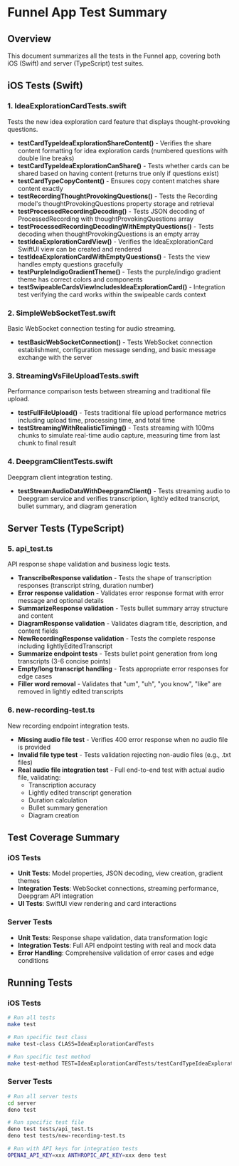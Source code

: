 # Funnel App Test Summary

## Overview
This document summarizes all the tests in the Funnel app, covering both iOS (Swift) and server (TypeScript) test suites.

## iOS Tests (Swift)

### 1. IdeaExplorationCardTests.swift
Tests the new idea exploration card feature that displays thought-provoking questions.

- **testCardTypeIdeaExplorationShareContent()** - Verifies the share content formatting for idea exploration cards (numbered questions with double line breaks)
- **testCardTypeIdeaExplorationCanShare()** - Tests whether cards can be shared based on having content (returns true only if questions exist)
- **testCardTypeCopyContent()** - Ensures copy content matches share content exactly
- **testRecordingThoughtProvokingQuestions()** - Tests the Recording model's thoughtProvokingQuestions property storage and retrieval
- **testProcessedRecordingDecoding()** - Tests JSON decoding of ProcessedRecording with thoughtProvokingQuestions array
- **testProcessedRecordingDecodingWithEmptyQuestions()** - Tests decoding when thoughtProvokingQuestions is an empty array
- **testIdeaExplorationCardView()** - Verifies the IdeaExplorationCard SwiftUI view can be created and rendered
- **testIdeaExplorationCardWithEmptyQuestions()** - Tests the view handles empty questions gracefully
- **testPurpleIndigoGradientTheme()** - Tests the purple/indigo gradient theme has correct colors and components
- **testSwipeableCardsViewIncludesIdeaExplorationCard()** - Integration test verifying the card works within the swipeable cards context

### 2. SimpleWebSocketTest.swift
Basic WebSocket connection testing for audio streaming.

- **testBasicWebSocketConnection()** - Tests WebSocket connection establishment, configuration message sending, and basic message exchange with the server

### 3. StreamingVsFileUploadTests.swift
Performance comparison tests between streaming and traditional file upload.

- **testFullFileUpload()** - Tests traditional file upload performance metrics including upload time, processing time, and total time
- **testStreamingWithRealisticTiming()** - Tests streaming with 100ms chunks to simulate real-time audio capture, measuring time from last chunk to final result

### 4. DeepgramClientTests.swift
Deepgram client integration testing.

- **testStreamAudioDataWithDeepgramClient()** - Tests streaming audio to Deepgram service and verifies transcription, lightly edited transcript, bullet summary, and diagram generation

## Server Tests (TypeScript)

### 5. api_test.ts
API response shape validation and business logic tests.

- **TranscribeResponse validation** - Tests the shape of transcription responses (transcript string, duration number)
- **Error response validation** - Validates error response format with error message and optional details
- **SummarizeResponse validation** - Tests bullet summary array structure and content
- **DiagramResponse validation** - Validates diagram title, description, and content fields
- **NewRecordingResponse validation** - Tests the complete response including lightlyEditedTranscript
- **Summarize endpoint tests** - Tests bullet point generation from long transcripts (3-6 concise points)
- **Empty/long transcript handling** - Tests appropriate error responses for edge cases
- **Filler word removal** - Validates that "um", "uh", "you know", "like" are removed in lightly edited transcripts

### 6. new-recording-test.ts
New recording endpoint integration tests.

- **Missing audio file test** - Verifies 400 error response when no audio file is provided
- **Invalid file type test** - Tests validation rejecting non-audio files (e.g., .txt files)
- **Real audio file integration test** - Full end-to-end test with actual audio file, validating:
  - Transcription accuracy
  - Lightly edited transcript generation
  - Duration calculation
  - Bullet summary generation
  - Diagram creation

## Test Coverage Summary

### iOS Tests
- **Unit Tests**: Model properties, JSON decoding, view creation, gradient themes
- **Integration Tests**: WebSocket connections, streaming performance, Deepgram API integration
- **UI Tests**: SwiftUI view rendering and card interactions

### Server Tests
- **Unit Tests**: Response shape validation, data transformation logic
- **Integration Tests**: Full API endpoint testing with real and mock data
- **Error Handling**: Comprehensive validation of error cases and edge conditions

## Running Tests

### iOS Tests
```bash
# Run all tests
make test

# Run specific test class
make test-class CLASS=IdeaExplorationCardTests

# Run specific test method
make test-method TEST=IdeaExplorationCardTests/testCardTypeIdeaExplorationShareContent
```

### Server Tests
```bash
# Run all server tests
cd server
deno test

# Run specific test file
deno test tests/api_test.ts
deno test tests/new-recording-test.ts

# Run with API keys for integration tests
OPENAI_API_KEY=xxx ANTHROPIC_API_KEY=xxx deno test
```